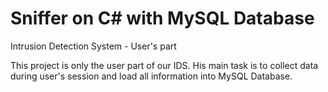 # Sniffer on C# with MySQL Database
Intrusion Detection System - User's part

This project is only the user part of our IDS. 
His main task is to collect data during user's session and load all information into MySQL Database. 
